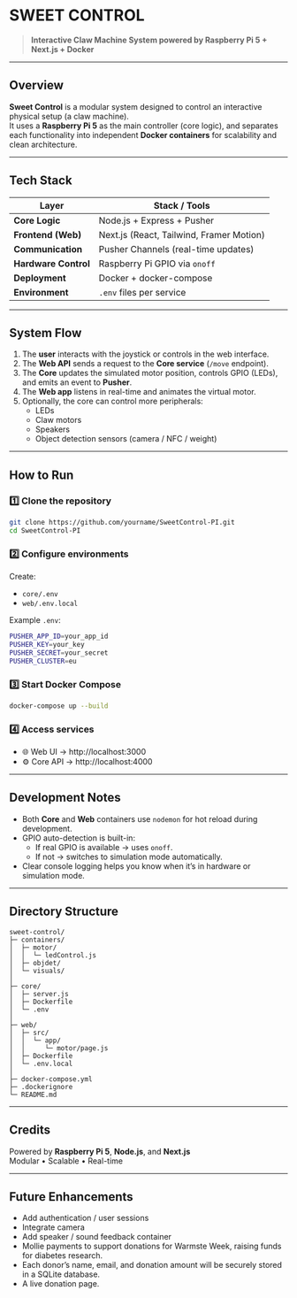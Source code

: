 # SWEET CONTROL

> **Interactive Claw Machine System powered by Raspberry Pi 5 + Next.js + Docker**

---

## Overview

**Sweet Control** is a modular system designed to control an interactive physical setup (a claw machine).  
It uses a **Raspberry Pi 5** as the main controller (core logic), and separates each functionality into independent **Docker containers** for scalability and clean architecture.

---

## Tech Stack

| Layer                | Stack / Tools                            |
| -------------------- | ---------------------------------------- |
| **Core Logic**       | Node.js + Express + Pusher               |
| **Frontend (Web)**   | Next.js (React, Tailwind, Framer Motion) |
| **Communication**    | Pusher Channels (real-time updates)      |
| **Hardware Control** | Raspberry Pi GPIO via `onoff`            |
| **Deployment**       | Docker + docker-compose                  |
| **Environment**      | `.env` files per service                 |

---

## System Flow

1. The **user** interacts with the joystick or controls in the web interface.
2. The **Web API** sends a request to the **Core service** (`/move` endpoint).
3. The **Core** updates the simulated motor position, controls GPIO (LEDs),  
   and emits an event to **Pusher**.
4. The **Web app** listens in real-time and animates the virtual motor.
5. Optionally, the core can control more peripherals:
   - LEDs
   - Claw motors
   - Speakers
   - Object detection sensors (camera / NFC / weight)

---

## How to Run

### 1️⃣ Clone the repository

```bash
git clone https://github.com/yourname/SweetControl-PI.git
cd SweetControl-PI
```

### 2️⃣ Configure environments

Create:

- `core/.env`
- `web/.env.local`

Example `.env`:

```bash
PUSHER_APP_ID=your_app_id
PUSHER_KEY=your_key
PUSHER_SECRET=your_secret
PUSHER_CLUSTER=eu
```

### 3️⃣ Start Docker Compose

```bash
docker-compose up --build
```

### 4️⃣ Access services

- 🌐 Web UI → http://localhost:3000
- ⚙️ Core API → http://localhost:4000

---

## Development Notes

- Both **Core** and **Web** containers use `nodemon` for hot reload during development.
- GPIO auto-detection is built-in:
  - If real GPIO is available → uses `onoff`.
  - If not → switches to simulation mode automatically.
- Clear console logging helps you know when it’s in hardware or simulation mode.

---

## Directory Structure

```
sweet-control/
├─ containers/
│  ├─ motor/
│  │  └─ ledControl.js
│  ├─ objdet/
│  └─ visuals/
│
├─ core/
│  ├─ server.js
│  ├─ Dockerfile
│  └─ .env
│
├─ web/
│  ├─ src/
│  │  └─ app/
│  │     └─ motor/page.js
│  ├─ Dockerfile
│  └─ .env.local
│
├─ docker-compose.yml
├─ .dockerignore
└─ README.md
```

---

## Credits

Powered by **Raspberry Pi 5**, **Node.js**, and **Next.js**  
Modular • Scalable • Real-time

---

## Future Enhancements

- Add authentication / user sessions
- Integrate camera
- Add speaker / sound feedback container
- Mollie payments to support donations for Warmste Week, raising funds for diabetes research.
- Each donor’s name, email, and donation amount will be securely stored in a SQLite database.
- A live donation page.
